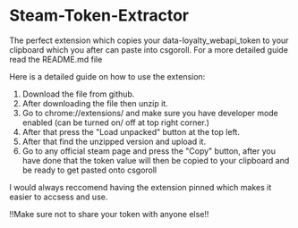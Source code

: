 # Steam-Token-Extractor
 The perfect extension which copies your data-loyalty_webapi_token to your clipboard which you after can paste into csgoroll. For a more detailed guide read the README.md file


Here is a detailed guide on how to use the extension:

1. Download the file from github.
2. After downloading the file then unzip it. 
3. Go to chrome://extensions/ and make sure you have developer mode enabled (can be turned on/ off at top right corner.)
4. After that press the "Load unpacked" button at the top left.
5. After that find the unzipped version and upload it.
6. Go to any official steam page and press the "Copy" button, after you have done that the token value will then be copied to your clipboard and be ready to get pasted onto csgoroll


I would always reccomend having the extension pinned which makes it easier to accsess and use. 


!!Make sure not to share your token with anyone else!!
